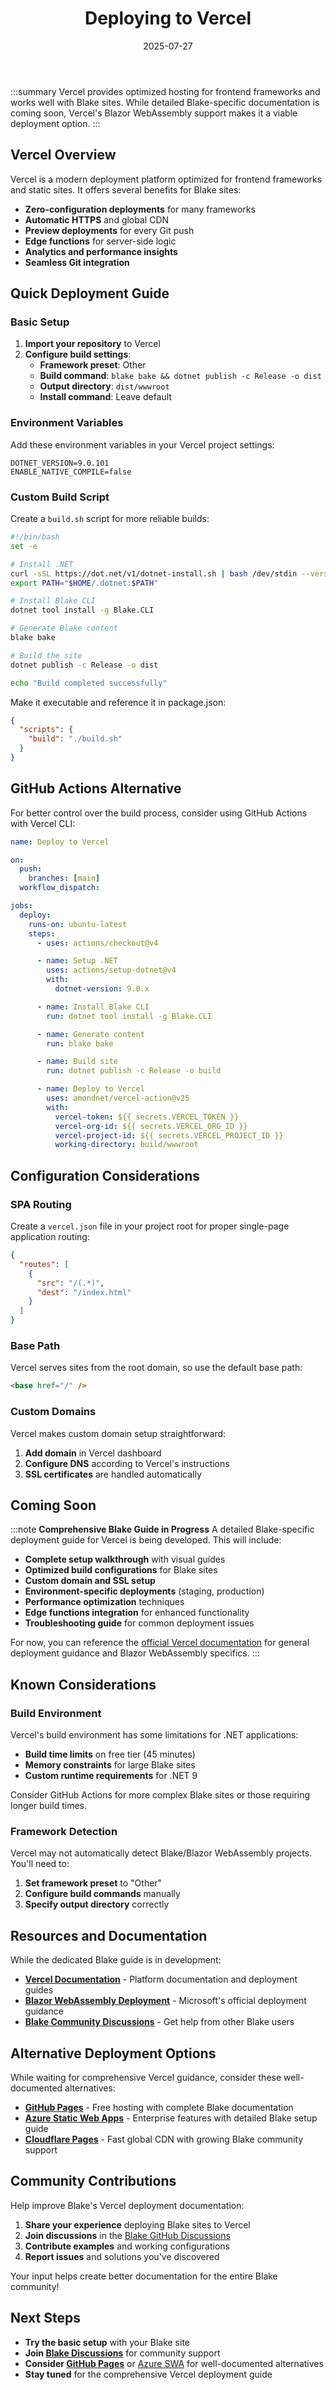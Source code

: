 ﻿---
title: 'Deploying to Vercel'
date: 2025-07-27
image: images/blake-logo.png
tags: []
description: "Describes how to deploy Blake sites to Vercel."
iconIdentifier: "bi bi-plus-square-fill-nav-menu"
pageOrder: 5
category: "Deploying"
---

:::summary
Vercel provides optimized hosting for frontend frameworks and works well with Blake sites. While detailed Blake-specific documentation is coming soon, Vercel's Blazor WebAssembly support makes it a viable deployment option.
:::

## Vercel Overview

Vercel is a modern deployment platform optimized for frontend frameworks and static sites. It offers several benefits for Blake sites:

- **Zero-configuration deployments** for many frameworks
- **Automatic HTTPS** and global CDN
- **Preview deployments** for every Git push
- **Edge functions** for server-side logic
- **Analytics and performance insights**
- **Seamless Git integration**

## Quick Deployment Guide

### Basic Setup

1. **Import your repository** to Vercel
2. **Configure build settings**:
   - **Framework preset**: Other
   - **Build command**: `blake bake && dotnet publish -c Release -o dist`
   - **Output directory**: `dist/wwwroot`
   - **Install command**: Leave default

### Environment Variables

Add these environment variables in your Vercel project settings:

```
DOTNET_VERSION=9.0.101
ENABLE_NATIVE_COMPILE=false
```

### Custom Build Script

Create a `build.sh` script for more reliable builds:

```bash
#!/bin/bash
set -e

# Install .NET
curl -sSL https://dot.net/v1/dotnet-install.sh | bash /dev/stdin --version 9.0.101
export PATH="$HOME/.dotnet:$PATH"

# Install Blake CLI
dotnet tool install -g Blake.CLI

# Generate Blake content
blake bake

# Build the site
dotnet publish -c Release -o dist

echo "Build completed successfully"
```

Make it executable and reference it in package.json:

```json
{
  "scripts": {
    "build": "./build.sh"
  }
}
```

## GitHub Actions Alternative

For better control over the build process, consider using GitHub Actions with Vercel CLI:

```yaml
name: Deploy to Vercel

on:
  push:
    branches: [main]
  workflow_dispatch:

jobs:
  deploy:
    runs-on: ubuntu-latest
    steps:
      - uses: actions/checkout@v4

      - name: Setup .NET
        uses: actions/setup-dotnet@v4
        with:
          dotnet-version: 9.0.x

      - name: Install Blake CLI
        run: dotnet tool install -g Blake.CLI

      - name: Generate content
        run: blake bake

      - name: Build site
        run: dotnet publish -c Release -o build

      - name: Deploy to Vercel
        uses: amondnet/vercel-action@v25
        with:
          vercel-token: ${{ secrets.VERCEL_TOKEN }}
          vercel-org-id: ${{ secrets.VERCEL_ORG_ID }}
          vercel-project-id: ${{ secrets.VERCEL_PROJECT_ID }}
          working-directory: build/wwwroot
```

## Configuration Considerations

### SPA Routing

Create a `vercel.json` file in your project root for proper single-page application routing:

```json
{
  "routes": [
    {
      "src": "/(.*)",
      "dest": "/index.html"
    }
  ]
}
```

### Base Path

Vercel serves sites from the root domain, so use the default base path:
```html
<base href="/" />
```

### Custom Domains

Vercel makes custom domain setup straightforward:
1. **Add domain** in Vercel dashboard
2. **Configure DNS** according to Vercel's instructions
3. **SSL certificates** are handled automatically

## Coming Soon

:::note
**Comprehensive Blake Guide in Progress**
A detailed Blake-specific deployment guide for Vercel is being developed. This will include:

- **Complete setup walkthrough** with visual guides
- **Optimized build configurations** for Blake sites
- **Custom domain and SSL setup**
- **Environment-specific deployments** (staging, production)
- **Performance optimization** techniques
- **Edge functions integration** for enhanced functionality
- **Troubleshooting guide** for common deployment issues

For now, you can reference the [official Vercel documentation](https://vercel.com/docs) for general deployment guidance and Blazor WebAssembly specifics.
:::

## Known Considerations

### Build Environment

Vercel's build environment has some limitations for .NET applications:

- **Build time limits** on free tier (45 minutes)
- **Memory constraints** for large Blake sites
- **Custom runtime requirements** for .NET 9

Consider GitHub Actions for more complex Blake sites or those requiring longer build times.

### Framework Detection

Vercel may not automatically detect Blake/Blazor WebAssembly projects. You'll need to:

1. **Set framework preset** to "Other"
2. **Configure build commands** manually
3. **Specify output directory** correctly

## Resources and Documentation

While the dedicated Blake guide is in development:

- **[Vercel Documentation](https://vercel.com/docs)** - Platform documentation and deployment guides
- **[Blazor WebAssembly Deployment](https://docs.microsoft.com/aspnet/core/blazor/host-and-deploy/webassembly)** - Microsoft's official deployment guidance
- **[Blake Community Discussions](https://github.com/matt-goldman/blake/discussions)** - Get help from other Blake users

## Alternative Deployment Options

While waiting for comprehensive Vercel guidance, consider these well-documented alternatives:

- **[GitHub Pages](/pages/3%20deploying/github-pages)** - Free hosting with complete Blake documentation
- **[Azure Static Web Apps](/pages/3%20deploying/azure-swa)** - Enterprise features with detailed Blake setup guide
- **[Cloudflare Pages](/pages/3%20deploying/cloudflare)** - Fast global CDN with growing Blake community support

## Community Contributions

Help improve Blake's Vercel deployment documentation:

1. **Share your experience** deploying Blake sites to Vercel
2. **Join discussions** in the [Blake GitHub Discussions](https://github.com/matt-goldman/blake/discussions)
3. **Contribute examples** and working configurations
4. **Report issues** and solutions you've discovered

Your input helps create better documentation for the entire Blake community!

## Next Steps

- **Try the basic setup** with your Blake site
- **Join [Blake Discussions](https://github.com/matt-goldman/blake/discussions)** for community support
- **Consider [GitHub Pages](/pages/3%20deploying/github-pages)** or [Azure SWA](/pages/3%20deploying/azure-swa) for well-documented alternatives
- **Stay tuned** for the comprehensive Vercel deployment guide
